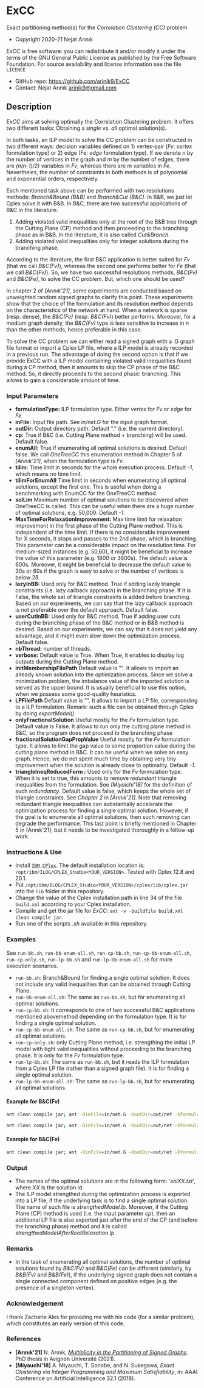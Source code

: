 # ExCC
Exact partitioning method(s) for the *Correlation Clustering (CC)* problem

* Copyright 2020-21 Nejat Arınık

*ExCC* is free software: you can redistribute it and/or modify it under the terms of the GNU General Public License as published by the Free Software Foundation. For source availability and license information see the file `LICENCE`

* GitHub repo: https://github.com/arinik9/ExCC
* Contact: Nejat Arınık <arinik9@gmail.com>

## Description

*ExCC* aims at solving optimally the Correlation Clustering problem. It offers two different tasks: Obtaining a *single* vs. *all* optimal solution(s).

In both tasks, an ILP model to solve the CC problem can be constructed in two different ways: decision variables defined on 1) vertex-pair (*Fv*: *vertex* formulation type) or 2) edge (Fe: *edge* formulation type). If we denote *n* by the number of vertices in the graph and *m* by the number of edges, there are *(n(n-1)/2)* variables in *Fv*, whereas there are m variables in *Fe*.  Nevertheles, the number of constraints in both methods is of polynomial and exponential orders, respectively. 

Each mentioned task above can be performed with two resolutions methods: *Branch&Bound (B&B)* and *Branch&Cut (B&C)*. In B&B, we just let Cplex solve it with B&B. In B&C, there are two successful applications of B&C in the literature:

1. Adding violated valid inequalities only at the root of the B&B tree through the Cutting Plane (CP) method and then proceeding to the branching phase as in B&B. In the literature, it is also called *Cut&Branch*.
2. Adding violated valid inequalities only for integer solutions during the branching phase. 

According to the literature, the first B&C application is better suited for *Fv* (that we call *B&C(Fv)*), whereas the second one performs better for *Fe* (that we call *B&C(Fv)*). So, we have two successful resolutions methods, *B&C(Fv)* and *B&C(Fe)*, to solve the CC problem. But, which one should be used? 

In chapter 2 of *[Arınık'21]*, some experiments are conducted based on unweighted random signed graphs to clarify this point. These experiments show that the choice of the formulation and its resolution method depends on the characteristics of the network at hand. When a network is sparse (resp. dense), the *B&C(Fe)* (resp. *B&C(Fv)*) better performs. Moreover, for a medium graph density, the *B&C(Fv)* type is less sensitive to increase in *n* than the other methods, hence preferable in this case. 

To solve the CC problem we can either read a signed graph with a .G graph file format or import a Cplex LP file, where a ILP model is already recorded in a previous run. The advantage of doing the second option is that if we provide ExCC with a ILP model containing violated valid inequalities found during a CP method, then it amounts to skip the CP phase of the B&C method. So, it directly proceeds to the second phase: branching. This allows to gain a considerable amount of time.

### Input Parameters


 * **formulationType:** ILP formulation type. Either *vertex* for *Fv* or *edge* for *Fe*.
 * **inFile:** Input file path. See *in/net.G* for the input graph format. 
 * **outDir:** Output directory path. Default "." (i.e. the current directory).
 * **cp:** True if B&C (i.e. Cutting Plane method + branching) will be used. Default false.
 * **enumAll:** True if enumerating all optimal solutions is desired. Default false. We call *OneTreeCC* this enumeration method in Chapter 5 of *[Arınık'21]*, when the formulation type is *Fv*.
 * **tilim:** Time limit in seconds for the whole execution process. Default *-1*, which means no time limit.
 * **tilimForEnumAll** Time limit in seconds when enumerating all optimal solutions, except the first one. This is useful when doing a benchmarking with EnumCC for the OneTreeCC method.
 * **solLim**  Maximum number of optimal solutions to be discovered when OneTreeCC is called. This can be useful when there are a huge number of optimal solutions, e.g. 50,000. Default *-1*.
 * **MaxTimeForRelaxationImprovement:** Max time limit for relaxation improvement in the first phase of the Cutting Plane method. This is independent of the time limit. If there is no considerable improvement for X seconds, it stops and passes to the 2nd phase, which is branching. This parameter can be a considerable impact on the resolution time. For medium-sized instances (e.g. 50,60), it might be beneficial to increase the value of this parameter (e.g. 1800 or 3600s). The default value is 600s.	Moreover, it might be beneficial to decrease the default value to 30s or 60s if the graph is easy to solve or the number of vertices is below 28.
 * **lazyInBB:** Used only for B&C method. True if adding lazily triangle constraints (i.e. lazy callback approach) in the branching phase. If it is False, the whole set of triangle constraints is added before branching. Based on our experiments, we can say that the lazy callback approach is not preferable over the default approach. Default false.
 * **userCutInBB:** Used only for B&C method. True if adding user cuts during the branching phase of the B&C method or in B&B method is desired. Based on our experiments, we can say that it does not yield any advantage, and it might even slow down the optimization process. Default false.
 * **nbThread:** number of threads.
 * **verbose:** Default value is True. When True, it enables to display log outputs during the Cutting Plane method.
 * **initMembershipFilePath** Default value is "". It allows to import an already known solution into the optimization process. Since we solve a minimization problem, the imbalance value of the imported solution is served as the upper bound. It is usually beneficial to use this option, when we possess some good-quality heuristics.
 * **LPFilePath** Default value is "". It allows to import a LP file, corresponding to a ILP formulation. Remark: such a file can be obtained through Cplex by doing *exportModel()*.
 * **onlyFractionalSolution** Useful mostly for the *Fv* formulation type. Default value is False. It allows to run only the cutting plane method in B&C, so the program does not proceed to the branching phase
 * **fractionalSolutionGapPropValue** Useful mostly for the *Fv* formulation type. It allows to limit the gap value to some proportion value during the cutting plane method in B&C. It can be useful when we solve an easy graph. Hence, we do not spent much time by obtaining very tiny improvement when the solution is already close to optimality. Default *-1*.
 * **triangleIneqReducedForm :** Used only for the *Fv* formulation type. When it is set to true, this amounts to remove *redundant* triangle inequalities from the formulation. See *[Miyaichi'18]* for the definition of such *redundancy*. Default value is false, which keeps the whole set of triangle constraints. See *Chapter 2* in *[Arınık'21]*. Note that removing redundant triangle inequalities can substantially accelerate the optimization process for finding a single optimal solution. However, if the goal is to enumerate all optimal solutions, then such removing can degrade the performance. This last point is briefly mentioned in Chapter 5 in [Arınık'21], but it needs to be investigated thoroughly in a follow-up work.

### Instructions & Use

* Install [`IBM CPlex`](https://www.ibm.com/docs/en/icos/20.1.0?topic=2010-installing-cplex-optimization-studio). The default installation location is: `/opt/ibm/ILOG/CPLEX_Studio<YOUR_VERSION>`. Tested with Cplex 12.8 and 20.1.
*  Put `/opt/ibm/ILOG/CPLEX_Studio<YOUR_VERSION>/cplex/lib/cplex.jar` into the `lib` folder in this repository.
* Change the value of the Cplex installation path in line 34 of the file `build.xml` according to your Cplex installation.
* Compile and get the jar file for *ExCC*: `ant -v -buildfile build.xml clean compile jar`.
* Run one of the scripts *.sh* available in this repository.

### Examples

See `run-bb.sh`, `run-bb-enum-all.sh`, `run-cp-bb.sh`, `run-cp-bb-enum-all.sh`, `run-cp-only.sh`, `run-lp-bb.sh` and `run-lp-bb-enum-all.sh` for more execution scenarios.

* `run-bb.sh`: Branch&Bound for finding a single optimal solution. It does not include any valid inequalities that can be obtained through Cutting Plane.
* `run-bb-enum-all.sh`: The same as `run-bb.sh`, but for enumerating all optimal solutions.
* `run-cp-bb.sh`: It corresponds to one of two successful B&C applications mentioned abovemethod depending on the formulation type. It is for finding a single optimal solution.
* `run-cp-bb-enum-all.sh`: The same as `run-cp-bb.sh`, but for enumerating all optimal solutions.
* `run-cp-only.sh`: only Cutting Plane method, i.e. strengthing the initial LP model with tight valid inequalities without proceeding to the branching phase. It is only for the *Fv* formulation type.
* `run-lp-bb.sh`: The same as `run-bb.sh`, but it reads the ILP formulation from a Cplex LP file (rather than a signed graph file). It is for finding a single optimal solution.
* `run-lp-bb-enum-all.sh`: The same as `run-lp-bb.sh`, but for enumerating all optimal solutions.

#### Example for B&C(Fv)

```bash
ant clean compile jar; ant -DinFile=in/net.G -DoutDir=out/net -DformulationType="vertex" -Dcp=true -DenumAll=false -DMaxTimeForRelaxationImprovement=120 -DfractionalSolutionGapPropValue=0.01 -DnbThread=4 -Dverbose=true -Dtilim=300 -DtriangleIneqReducedForm=true run
```

```bash
ant clean compile jar; ant -DinFile=in/net.G -DoutDir=out/net -DformulationType="vertex" -Dcp=true -DenumAll=false -DMaxTimeForRelaxationImprovement=120 -DfractionalSolutionGapPropValue=0.01 -DnbThread=4 -Dverbose=true -Dtilim=300 -DtriangleIneqReducedForm=true run
```

#### Example for B&C(Fe)	  	

```bash
ant clean compile jar; ant -DinFile=in/net.G -DoutDir=out/net -DformulationType="edge" -DenumAll=false -Dcp=true -DMaxTimeForRelaxationImprovement=120 -DlazyCB=true -DuserCutCB=false -DinitMembershipFilePath="" -DLPFilePath="" -DonlyFractionalSolution=false -DfractionalSolutionGapPropValue=-1.0 -DnbThread=4 -Dverbose=true -Dtilim=300 run
```


### Output

* The names of the optimal solutions are in the following form: '*solXX.txt*', where *XX* is the solution id.
* The ILP model strengthed during the optimization process is exported into a LP file, if the underlying task is to find a single optimal solution. The name of such file is *strengthedModel.lp*. Moreover, if the Cutting Plane (CP) method is used (i.e. the input parameter *cp*), then an additional LP file is also exported just after the end of the CP (and before the branching phase) method and it is called *strengthedModelAfterRootRelaxation.lp*. 

### Remarks

* In the task of enumerating all optimal solutions, the number of optimal solutions found by *B&C(Fv)* and *B&C(Fe)* can be different (similarly, by *B&B(Fv)* and *B&B(Fe)*), if the underlying signed graph does not contain a single connected component defined on positive edges (e.g. the presence of a singleton vertex).

### Acknowledgement

I thank Zacharie Ales for providing me with his code (for a similar problem), which constitutes an early version of this code. 

### References

* **[Arınık'21]** N. Arınık, [*Multiplicity in the Partitioning of Signed Graphs*](https://www.theses.fr/2021AVIG0285). PhD thesis in Avignon Université (2021).
* **[Miyauchi'18]** A. Miyauchi, T. Sonobe, and N. Sukegawa,  *Exact Clustering via Integer Programming and Maximum Satisfiability*, in: AAAI Conference on Artificial Intelligence 32.1 (2018).

